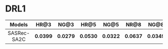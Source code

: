 # DRL1


| **Models**  | **HR@3** | **NG@3** | **HR@5** | **NG@5** | **NR@8** | **NG@8** |
| :---------: | :------: | :------: | :-------: | :-------: | :-------: | :-------: |
| SASRec-SA2C |  **0.0399**  |  **0.0279**  |  **0.0530**   |  **0.0322**   |  **0.0637**   |  **0.0349**   |

